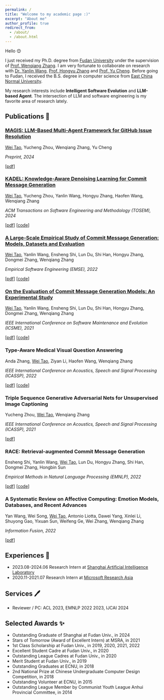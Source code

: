```yaml
---
permalink: /
title: "Welcome to my academic page :)"
excerpt: "About me"
author_profile: true
redirect_from: 
  - /about/
  - /about.html
---
```



Hello <g-emoji class="g-emoji" alias="blush" fallback-src="https://github.githubassets.com/images/icons/emoji/unicode/1f60a.png">😊</g-emoji>

I just received my Ph.D. degree from [Fudan University](https://www.fudan.edu.cn) under the supervision of [Prof. Wenqiang Zhang](http://www.fudanroilab.com/2021/07/01/WenqiangZhang.html).
I am very fortunate to collaborate on research with [Dr. Yanlin Wang](https://yanlin.info), [Prof. Hongyu Zhang](https://sites.google.com/site/hongyujohn) and [Prof. Yu Cheng](https://ych133.github.io).
Before going to Fudan, I received the B.S. degree in computer science from [East China Normal University](https://www.ecnu.edu.cn). 

My research interests include **Intelligent Software Evolution** and **LLM-based Agent**. The intersection of LLM and software engineering is my favorite area of research lately.


## Publications <g-emoji class="g-emoji" alias="memo" fallback-src="https://github.githubassets.com/images/icons/emoji/unicode/1f4dd.png">📝</g-emoji>

### [MAGIS: LLM-Based Multi-Agent Framework for GitHub Issue Resolution](./publication/magis-2024)

<u>Wei Tao</u>, Yucheng Zhou, Wenqiang Zhang, Yu Cheng

*Preprint, 2024*

[[pdf](https://arxiv.org/abs/2403.17927)]

### [KADEL: Knowledge-Aware Denoising Learning for Commit Message Generation](./publication/tosem-2024)

<u>Wei Tao</u>, Yucheng Zhou, Yanlin Wang, Hongyu Zhang, Haofen Wang, Wenqiang Zhang

*ACM Transactions on Software Engineering and Methodology (TOSEM), 2024*

[[pdf](https://arxiv.org/abs/2401.08376)] [[code](https://github.com/DeepSoftwareAnalytics/KADEL)]


### [A Large-Scale Empirical Study of Commit Message Generation: Models, Datasets and Evaluation](./publication/emse-2022)

<u>Wei Tao</u>, Yanlin Wang, Ensheng Shi, Lun Du, Shi Han, Hongyu Zhang, Dongmei Zhang, Wenqiang Zhang

*Empirical Software Engineering (EMSE), 2022*

[[pdf](https://link.springer.com/article/10.1007/s10664-022-10219-1)] [[code](https://github.com/DeepSoftwareAnalytics/CommitMsgEmpirical)]


### [On the Evaluation of Commit Message Generation Models: An Experimental Study](./publication/icsme-2021)

<u>Wei Tao</u>, Yanlin Wang, Ensheng Shi, Lun Du, Shi Han, Hongyu Zhang, Dongmei Zhang, Wenqiang Zhang

*IEEE International Conference on Software Maintenance and Evolution (ICSME), 2021*

[[pdf](https://doi.org/10.1109/ICSME52107.2021.00018)] [[code](https://github.com/DeepSoftwareAnalytics/CommitMsgEmpirical)]


### Type-Aware Medical Visual Question Answering

Anda Zhang, <u>Wei Tao</u>, Ziyan Li, Haofen Wang, Wenqiang Zhang

*IEEE International Conference on Acoustics, Speech and Signal Processing (ICASSP), 2022*

[[pdf](https://ieeexplore.ieee.org/abstract/document/9747087)] [[code](https://github.com/Dbassqwer/MedVQA_FITS)]



### Triple Sequence Generative Adversarial Nets for Unsupervised Image Captioning

Yucheng Zhou, <u>Wei Tao</u>, Wenqiang Zhang

*IEEE International Conference on Acoustics, Speech and Signal Processing (ICASSP), 2021*

[[pdf](https://ieeexplore.ieee.org/abstract/document/9414335)]


### RACE: Retrieval-augmented Commit Message Generation

Ensheng Shi, Yanlin Wang, <u>Wei Tao</u>, Lun Du, Hongyu Zhang, Shi Han, Dongmei Zhang, Hongbin Sun

*Empirical Methods in Natural Language Processing (EMNLP), 2022*

[[pdf](https://arxiv.org/abs/2203.02700)] [[code](https://github.com/DeepSoftwareAnalytics/RACE)]



### A Systematic Review on Affective Computing: Emotion Models, Databases, and Recent Advances

Yan Wang, Wei Song, <u>Wei Tao</u>, Antonio Liotta, Dawei Yang, Xinlei Li, Shuyong Gao, Yixuan Sun, Weifeng Ge, Wei Zhang, Wenqiang Zhang

*Information Fusion, 2022*

[[pdf](https://doi.org/10.1016/j.inffus.2022.03.009)]





## Experiences <g-emoji class="g-emoji" alias="briefcase" fallback-src="https://github.githubassets.com/images/icons/emoji/unicode/1f4bc.png">💼</g-emoji>

- 2023.08-2024.06 Research Intern at [Shanghai Artificial Intelligence Laboratory](https://www.shlab.org.cn)
- 2020.11-2021.07 Research Intern at [Microsoft Research Asia](https://www.microsoft.com/en-us/research/lab/microsoft-research-asia/)

## Services <g-emoji class="g-emoji" alias="sparkles" fallback-src="https://github.githubassets.com/images/icons/emoji/unicode/1f58a.png?v8">🖊</g-emoji>

- Reviewer / PC: ACL 2023, EMNLP 2022 2023, IJCAI 2024

## Selected Awards <g-emoji class="g-emoji" alias="sparkles" fallback-src="https://github.githubassets.com/images/icons/emoji/unicode/2728.png">✨</g-emoji>

- Outstanding Graduate of Shanghai at Fudan Univ., in 2024
- Stars of Tomorrow (Award of Excellent Intern) at MSRA, in 2021
- 1st Class Scholarship at Fudan Univ., in 2019, 2020, 2021, 2022
- Excellent Student Cadre at Fudan Univ., in 2020
- Outstanding League Cadres at Fudan Univ., in 2020
- Merit Student at Fudan Univ., in 2019
- Outstanding Graduates at ECNU, in 2018
- 2nd National Prize at Chinese Undergraduate Computer Design Competition, in 2018
- Outstanding Volunteer at ECNU, in 2015
- Outstanding League Member by Communist Youth League Anhui Provincial Committee, in 2014
